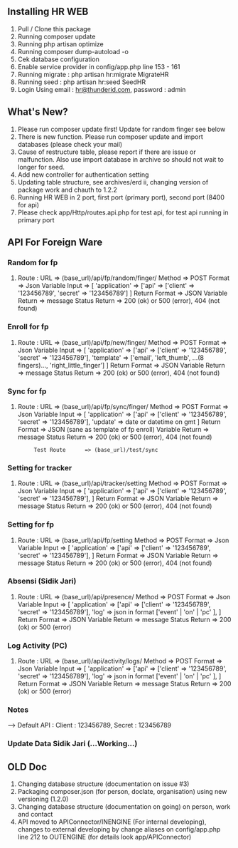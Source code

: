 ## Installing HR WEB

1. Pull / Clone this package
2. Running composer update
3. Running php artisan optimize
4. Running composer dump-autoload -o
5. Cek database configuration
6. Enable service provider in config/app.php line 153 - 161
7. Running migrate : php artisan hr:migrate MigrateHR
8. Running seed : php artisan hr:seed SeedHR
9. Login Using email : hr@thunderid.com, password : admin

## What's New?
1. Please run composer update first! Update for random finger see below
2. There is new function. Please run composer update and import databases (please check your mail)
3. Cause of restructure table, please report if there are issue or malfunction. Also use import database in archive so should not wait to longer for seed.
4. Add new controller for authentication setting
5. Updating table structure, see archives/erd ii, changing version of package work and chauth to 1.2.2
6. Running HR WEB in 2 port, first port (primary port), second port (8400 for api)
7. Please check app/Http/routes.api.php for test api, for test api running in primary port

## 	API For Foreign Ware
### Random for fp
1. Route : 
			URL 			=> (base_url)/api/fp/random/finger/
			Method			=> POST
			Format 			=> Json
			Variable Input 	=> 
								[
									'application'	=> ['api' => ['client' => '123456789', 'secret' => '123456789']
								]
			Return Format 	=> JSON
			Variable Return	=> message
			Status Return 	=> 200 (ok) or 500 (error), 404 (not found)

### Enroll for fp
1. Route : 
			URL 			=> (base_url)/api/fp/new/finger/
			Method			=> POST
			Format 			=> Json
			Variable Input 	=> 
								[
									'application'	=> ['api' => ['client' => '123456789', 'secret' => '123456789'],
									'template'		=> ['email', 'left_thumb', ...(8 fingers)..., 'right_little_finger']
								]
			Return Format 	=> JSON
			Variable Return	=> message
			Status Return 	=> 200 (ok) or 500 (error), 404 (not found)

### Sync for fp
1. Route : 
			URL 			=> (base_url)/api/fp/sync/finger/
			Method			=> POST
			Format 			=> Json
			Variable Input 	=> 
								[
									'application'	=> ['api' => ['client' => '123456789', 'secret' => '123456789'],
									'update'		=> date or datetime on gmt
								]
			Return Format 	=> JSON (sane as template of fp enroll)
			Variable Return	=> message
			Status Return 	=> 200 (ok) or 500 (error), 404 (not found)

			Test Route 		=> (base_url)/test/sync

### Setting for tracker
1. Route : 
			URL 			=> (base_url)/api/tracker/setting
			Method			=> POST
			Format 			=> Json
			Variable Input 	=> 
								[
									'application'	=> ['api' => ['client' => '123456789', 'secret' => '123456789'],
								]
			Return Format 	=> JSON
			Variable Return	=> message
			Status Return 	=> 200 (ok) or 500 (error), 404 (not found)

### Setting for fp
1. Route : 
			URL 			=> (base_url)/api/fp/setting
			Method			=> POST
			Format 			=> Json
			Variable Input 	=> 
								[
									'application'	=> ['api' => ['client' => '123456789', 'secret' => '123456789'],
								]
			Return Format 	=> JSON
			Variable Return	=> message
			Status Return 	=> 200 (ok) or 500 (error), 404 (not found)

### Absensi (Sidik Jari)
1. Route : 
			URL 			=> (base_url)/api/presence/
			Method			=> POST
			Format 			=> Json
			Variable Input 	=> 
								[
									'application'	=> ['api' => ['client' => '123456789', 'secret' => '123456789'],
									'log' 			=> json in format ['event' | 'on' | 'pc' ],
								]
			Return Format 	=> JSON
			Variable Return	=> message
			Status Return 	=> 200 (ok) or 500 (error)

### Log Activity (PC)
1. Route : 
			URL 			=> (base_url)/api/activity/logs/
			Method			=> POST
			Format 			=> Json
			Variable Input 	=> 
								[
									'application'	=> ['api' => ['client' => '123456789', 'secret' => '123456789'],
									'log' 			=> json in format ['event' | 'on' | 'pc' ],
								]
			Return Format 	=> JSON
			Variable Return	=> message
			Status Return 	=> 200 (ok) or 500 (error)

### Notes
--> Default API : Client : 123456789, Secret : 123456789

### Update Data Sidik Jari (...Working...)

## OLD Doc
1. Changing database structure (documentation on issue #3)
2. Packaging composer.json (for person, doclate, organisation) using new versioning (1.2.0)
3. Changing database structure (documentation on going) on person, work and contact
4. API moved to APIConnector/INENGINE (For internal developing), changes to external developing by change aliases on config/app.php line 212 to OUTENGINE (for details look app/APIConnector)


